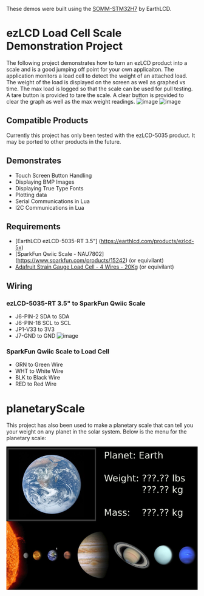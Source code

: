 These demos were built using the [SOMM-STM32H7](https://earthlcd.com/products/earthsom-stm32h7-shipping-q2-2020) by EarthLCD.

# ezLCD Load Cell Scale Demonstration Project
The following project demonstrates how to turn an ezLCD product into a scale and is a good jumping off point for your own applicaiton.  The application monitors a load cell to detect the weight of an attached load.  The weight of the load is displayed on the screen as well as graphed vs time.  The max load is logged so that the scale can be used for pull testing.  A tare button is provided to tare the scale.  A clear button is provided to clear the graph as well as the max weight readings.
![image](https://user-images.githubusercontent.com/198251/230446212-652fb365-034e-48d2-9957-a07fc63e6923.png)
![image](https://user-images.githubusercontent.com/198251/230446279-e6f0c82c-591b-4b8b-958b-fa490a113ad3.png)


## Compatible Products
Currently this project has only been tested with the ezLCD-5035 product.  It may be ported to other products in the future.

## Demonstrates
- Touch Screen Button Handling
- Displaying BMP Images
- Displaying True Type Fonts
- Plotting data
- Serial Communications in Lua
- I2C Communications in Lua

## Requirements
- [EarthLCD ezLCD-5035-RT 3.5"] (https://earthlcd.com/products/ezlcd-5x)
- [SparkFun Qwiic Scale - NAU7802] (https://www.sparkfun.com/products/15242) (or equivilant)
- [Adafruit Strain Gauge Load Cell - 4 Wires - 20Kg](https://www.adafruit.com/product/4543) (or equivilant)

## Wiring
### ezLCD-5035-RT 3.5" to SparkFun Qwiic Scale
- J6-PIN-2 SDA to SDA
- J6-PIN-18 SCL to SCL
- JP1-V33 to 3V3
- J7-GND to GND
![image](https://user-images.githubusercontent.com/198251/230446453-699fc975-bf5e-4b27-8ee6-d2c23858a368.png)

### SparkFun Qwiic Scale to Load Cell
- GRN to Green Wire
- WHT to White Wire
- BLK to Black Wire
- RED to Red Wire

# planetaryScale
This project has also been used to make a planetary scale that can tell you your weight on any planet in the solar system.  Below is the menu for the planetary scale:

![image](https://github.com/earthlcd/ezLCD-Scale/blob/master/sd-planet-scale/PlanetScale/planet-menu-gimp.jpg)


